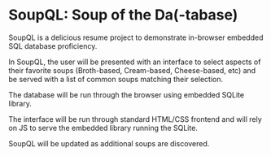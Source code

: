 # SoupQL: Soup of the Da(-tabase)

SoupQL is a delicious resume project to demonstrate in-browser embedded SQL database proficiency. 

In SoupQL, the user will be presented with an interface to select aspects of their favorite soups (Broth-based, Cream-based, Cheese-based, etc) and be served with a list of common soups matching their selection. 

The database will be run through the browser using embedded SQLite library. 

The interface will be run through standard HTML/CSS frontend and will rely on JS to serve the embedded library running the SQLite. 

SoupQL will be updated as additional soups are discovered. 

